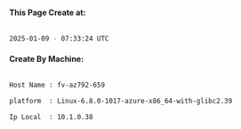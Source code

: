 
   
#### This Page Create at:

```bash

2025-01-09 - 07:33:24 UTC

```

#### Create By Machine:

```bash

Host Name : fv-az792-659

platform  : Linux-6.8.0-1017-azure-x86_64-with-glibc2.39

Ip Local  : 10.1.0.38

```

